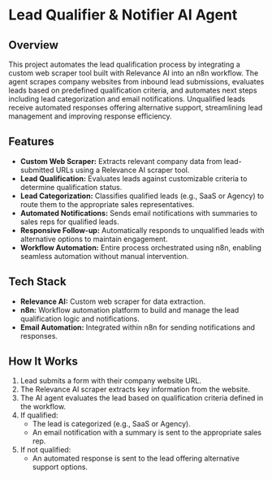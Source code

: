 # Lead Qualifier & Notifier AI Agent

## Overview
This project automates the lead qualification process by integrating a custom web scraper tool built with Relevance AI into an n8n workflow. The agent scrapes company websites from inbound lead submissions, evaluates leads based on predefined qualification criteria, and automates next steps including lead categorization and email notifications. Unqualified leads receive automated responses offering alternative support, streamlining lead management and improving response efficiency.

## Features
- **Custom Web Scraper:** Extracts relevant company data from lead-submitted URLs using a Relevance AI scraper tool.
- **Lead Qualification:** Evaluates leads against customizable criteria to determine qualification status.
- **Lead Categorization:** Classifies qualified leads (e.g., SaaS or Agency) to route them to the appropriate sales representatives.
- **Automated Notifications:** Sends email notifications with summaries to sales reps for qualified leads.
- **Responsive Follow-up:** Automatically responds to unqualified leads with alternative options to maintain engagement.
- **Workflow Automation:** Entire process orchestrated using n8n, enabling seamless automation without manual intervention.

## Tech Stack
- **Relevance AI:** Custom web scraper for data extraction.
- **n8n:** Workflow automation platform to build and manage the lead qualification logic and notifications.
- **Email Automation:** Integrated within n8n for sending notifications and responses.

## How It Works
1. Lead submits a form with their company website URL.
2. The Relevance AI scraper extracts key information from the website.
3. The AI agent evaluates the lead based on qualification criteria defined in the workflow.
4. If qualified:
   - The lead is categorized (e.g., SaaS or Agency).
   - An email notification with a summary is sent to the appropriate sales rep.
5. If not qualified:
   - An automated response is sent to the lead offering alternative support options.
